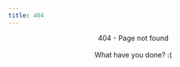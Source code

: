 ```yaml
---
title: 404
---
```


<center>
    404 - Page not found
<br/><br/>
    What have you done? :(
</center>